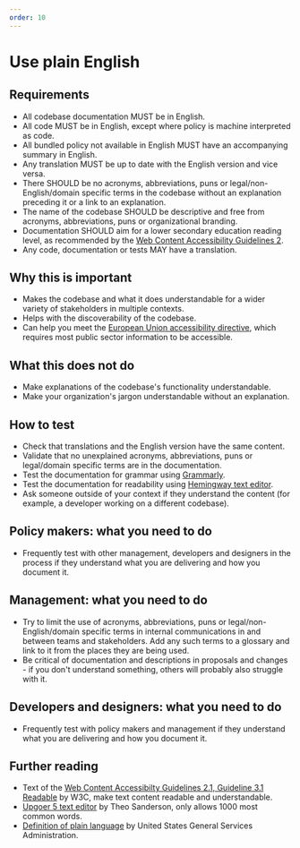 ```yaml
---
order: 10
---
```


# Use plain English

## Requirements

* All codebase documentation MUST be in English.
* All code MUST be in English, except where policy is machine interpreted as code.
* All bundled policy not available in English MUST have an accompanying summary in English.
* Any translation MUST be up to date with the English version and vice versa.
* There SHOULD be no acronyms, abbreviations, puns or legal/non-English/domain specific terms in the codebase without an explanation preceding it or a link to an explanation.
* The name of the codebase SHOULD be descriptive and free from acronyms, abbreviations, puns or organizational branding.
* Documentation SHOULD aim for a lower secondary education reading level, as recommended by the [Web Content Accessibility Guidelines 2](https://www.w3.org/WAI/WCAG21/quickref/?showtechniques=315#readable).
* Any code, documentation or tests MAY have a translation.

## Why this is important

* Makes the codebase and what it does understandable for a wider variety of stakeholders in multiple contexts.
* Helps with the discoverability of the codebase.
* Can help you meet the [European Union accessibility directive](https://ec.europa.eu/digital-single-market/en/web-accessibility), which requires most public sector information to be accessible.

## What this does not do

* Make explanations of the codebase's functionality understandable.
* Make your organization's jargon understandable without an explanation.

## How to test

* Check that translations and the English version have the same content.
* Validate that no unexplained acronyms, abbreviations, puns or legal/domain specific terms are in the documentation.
* Test the documentation for grammar using [Grammarly](https://www.grammarly.com/).
* Test the documentation for readability using [Hemingway text editor](https://hemingwayapp.com/).
* Ask someone outside of your context if they understand the content (for example, a developer working on a different codebase).

## Policy makers: what you need to do

* Frequently test with other management, developers and designers in the process if they understand what you are delivering and how you document it.

## Management: what you need to do

* Try to limit the use of acronyms, abbreviations, puns or legal/non-English/domain specific terms in internal communications in and between teams and stakeholders. Add any such terms to a glossary and link to it from the places they are being used.
* Be critical of documentation and descriptions in proposals and changes - if you don't understand something, others will probably also struggle with it.

## Developers and designers: what you need to do

* Frequently test with policy makers and management if they understand what you are delivering and how you document it.

## Further reading

* Text of the [Web Content Accessibilty Guidelines 2.1, Guideline 3.1 Readable](https://www.w3.org/TR/WCAG21/#readable) by W3C, make text content readable and understandable.
* [Upgoer 5 text editor](https://splasho.com/upgoer5/) by Theo Sanderson, only allows 1000 most common words.
* [Definition of plain language](https://www.plainlanguage.gov/about/definitions/) by United States General Services Administration.

